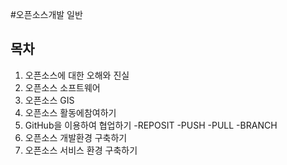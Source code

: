 #오픈소스개발 일반

## 목차

1. 오픈소스에 대한 오해와 진실
2. 오픈소스 소프트웨어
3. 오픈소스 GIS
4. 오픈소스 활동에참여하기
5. GitHub을 이용하여 협업하기
-REPOSIT
-PUSH
-PULL
-BRANCH
6. 오픈소스 개발환경 구축하기
7. 오픈소스 서비스 환경 구축하기
